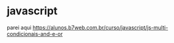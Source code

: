 # javascript

parei aqui
https://alunos.b7web.com.br/curso/javascript/js-multi-condicionais-and-e-or